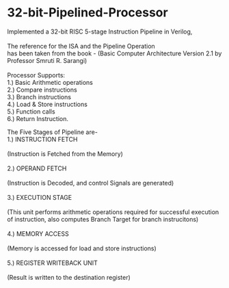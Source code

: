 # 32-bit-Pipelined-Processor
Implemented a 32-bit RISC 5-stage Instruction Pipeline in Verilog, 
<br />
<br /> The reference for the ISA and the Pipeline Operation
<br /> has been taken from the book - (Basic Computer Architecture Version 2.1 by Professor Smruti R. Sarangi)
<br />
<br /> Processor Supports:
<br />1.) Basic Arithmetic operations
<br />2.) Compare instructions
<br />3.) Branch instructions
<br />4.) Load & Store instructions
<br />5.) Function calls 
<br />6.) Return Instruction.

The Five Stages of Pipeline are- 
<br /> 1.) INSTRUCTION FETCH        
<br /> (Instruction is Fetched from the Memory)
<br />
<br /> 2.) OPERAND FETCH            
<br /> (Instruction is Decoded, and control Signals are generated)
<br />
<br /> 3.) EXECUTION STAGE          
<br /> (This unit performs arithmetic operations required for successful execution of instruction, also computes Branch Target for branch instrucitons)
<br />
<br /> 4.) MEMORY ACCESS            
<br /> (Memory is accessed for load and store instructions)
<br />
<br /> 5.) REGISTER WRITEBACK UNIT  
<br /> (Result is written to the destination register)
